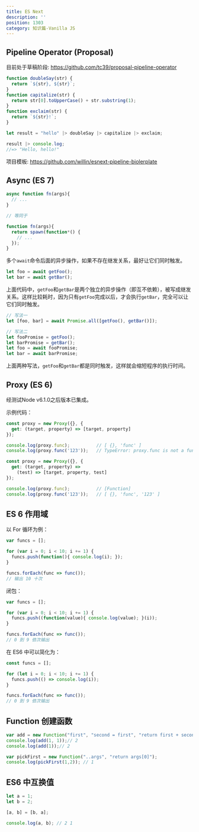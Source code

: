 ```yaml
---
title: ES Next
description: ''
position: 1303
category: 知识篇-Vanilla JS
---
```


## Pipeline Operator (Proposal)

目前处于草稿阶段: <https://github.com/tc39/proposal-pipeline-operator>

```js
function doubleSay(str) {
  return `${str}, ${str}`;
}
function capitalize(str) {
  return str[0].toUpperCase() + str.substring(1);
}
function exclaim(str) {
  return `${str}!`;
}

let result = "hello" |> doubleSay |> capitalize |> exclaim;

result |> console.log;
//=> "Hello, hello!"
```

项目模板: <https://github.com/willin/esnext-pipeline-biolerplate>

## Async (ES 7)

```js
async function fn(args){
  // ...
}

// 等同于

function fn(args){
  return spawn(function*() {
    // ...
  });
}
```

多个`await`命令后面的异步操作，如果不存在继发关系，最好让它们同时触发。

```javascript
let foo = await getFoo();
let bar = await getBar();
```

上面代码中，`getFoo`和`getBar`是两个独立的异步操作（即互不依赖），被写成继发关系。这样比较耗时，因为只有`getFoo`完成以后，才会执行`getBar`，完全可以让它们同时触发。

```javascript
// 写法一
let [foo, bar] = await Promise.all([getFoo(), getBar()]);

// 写法二
let fooPromise = getFoo();
let barPromise = getBar();
let foo = await fooPromise;
let bar = await barPromise;
```

上面两种写法，`getFoo`和`getBar`都是同时触发，这样就会缩短程序的执行时间。

## Proxy (ES 6)

经测试Node v6.1.0之后版本已集成。

示例代码：


```js
const proxy = new Proxy({}, {
  get: (target, property) => [target, property]
});

console.log(proxy.func);          // [ {}, 'func' ]
console.log(proxy.func('123'));   // TypeError: proxy.func is not a function
```

```js
const proxy = new Proxy({}, {
  get: (target, property) =>
    (test) => [target, property, test]
});

console.log(proxy.func);          // [Function]
console.log(proxy.func('123'));   // [ {}, 'func', '123' ]
```

## ES 6 作用域

以 For 循环为例：

```js
var funcs = [];

for (var i = 0; i < 10; i += 1) {
  funcs.push(function(){ console.log(i); });
}

funcs.forEach(func => func());
// 输出 10 十次
```

闭包：

```js
var funcs = [];

for (var i = 0; i < 10; i += 1) {
  funcs.push((function(value){ console.log(value); }(i));
}

funcs.forEach(func => func());
// 0 到 9 依次输出
```

在 ES6 中可以简化为：

```js
const funcs = [];

for (let i = 0; i < 10; i += 1) {
  funcs.push(() => console.log(i));
}

funcs.forEach(func => func());
// 0 到 9 依次输出
```

## Function 创建函数

```js
var add = new Function("first", "second = first", "return first + second");
console.log(add(1, 1));// 2
console.log(add(1));// 2
```

```js
var pickFirst = new Function("..args", "return args[0]");
console.log(pickFirst(1,2)); // 1
```

## ES6 中互换值

```js
let a = 1;
let b = 2;

[a, b] = [b, a];

console.log(a, b); // 2 1
```

